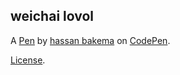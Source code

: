 weichai lovol
-------------


A [Pen](https://codepen.io/hassan-bakema/pen/JjggVbr) by [hassan bakema](https://codepen.io/hassan-bakema) on [CodePen](https://codepen.io).

[License](https://codepen.io/license/pen/JjggVbr).